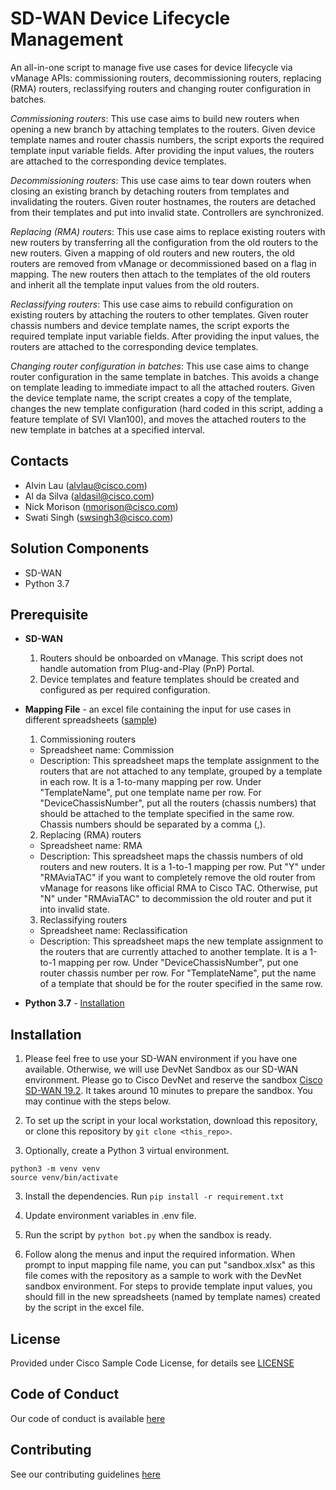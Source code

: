 # SD-WAN Device Lifecycle Management

An all-in-one script to manage five use cases for device lifecycle via vManage APIs: commissioning routers, decommissioning routers, replacing (RMA) routers, reclassifying routers and changing router configuration in batches.

*Commissioning routers*: This use case aims to build new routers when opening a new branch by attaching templates to the routers. Given device template names and router chassis numbers, the script exports the required template input variable fields. After providing the input values, the routers are attached to the corresponding device templates.

*Decommissioning routers*: This use case aims to tear down routers when closing an existing branch by detaching routers from templates and invalidating the routers. Given router hostnames, the routers are detached from their templates and put into invalid state. Controllers are synchronized.

*Replacing (RMA) routers*: This use case aims to replace existing routers with new routers by transferring all the configuration from the old routers to the new routers. Given a mapping of old routers and new routers, the old routers are removed from vManage or decommissioned based on a flag in mapping. The new routers then attach to the templates of the old routers and inherit all the template input values from the old routers.

*Reclassifying routers*: This use case aims to rebuild configuration on existing routers by attaching the routers to other templates. Given router chassis numbers and device template names, the script exports the required template input variable fields. After providing the input values, the routers are attached to the corresponding device templates.

*Changing router configuration in batches*: This use case aims to change router configuration in the same template in batches. This avoids a change on template leading to immediate impact to all the attached routers. Given the device template name, the script creates a copy of the template, changes the new template configuration (hard coded in this script, adding a feature template of SVI Vlan100), and moves the attached routers to the new template in batches at a specified interval.



## Contacts
* Alvin Lau (alvlau@cisco.com)
* Al da Silva (aldasil@cisco.com)
* Nick Morison (nmorison@cisco.com)
* Swati Singh (swsingh3@cisco.com)



## Solution Components
* SD-WAN
* Python 3.7



## Prerequisite
- **SD-WAN**
  1. Routers should be onboarded on vManage. This script does not handle automation from Plug-and-Play (PnP) Portal.
  2. Device templates and feature templates should be created and configured as per required configuration.

- **Mapping File** - an excel file containing the input for use cases in different spreadsheets ([sample](./sandbox.xlsx))
  1. Commissioning routers
    - Spreadsheet name: Commission
    - Description: This spreadsheet maps the template assignment to the routers that are not attached to any template, grouped by a template in each row. It is a 1-to-many mapping per row. Under "TemplateName", put one template name per row. For "DeviceChassisNumber", put all the routers (chassis numbers) that should be attached to the template specified in the same row. Chassis numbers should be separated by a comma (,).
  2. Replacing (RMA) routers
    - Spreadsheet name: RMA
    - Description: This spreadsheet maps the chassis numbers of old routers and new routers. It is a 1-to-1 mapping per row. Put "Y" under "RMAviaTAC" if you want to completely remove the old router from vManage for reasons like official RMA to Cisco TAC. Otherwise, put "N" under "RMAviaTAC" to decommission the old router and put it into invalid state.
  3. Reclassifying routers
    - Spreadsheet name: Reclassification
    - Description: This spreadsheet maps the new template assignment to the routers that are currently attached to another template. It is a 1-to-1 mapping per row. Under "DeviceChassisNumber", put one router chassis number per row. For "TemplateName", put the name of a template that should be for the router specified in the same row.

- **Python 3.7** - [Installation](https://www.python.org/downloads/)



## Installation

1. Please feel free to use your SD-WAN environment if you have one available. Otherwise, we will use DevNet Sandbox as our SD-WAN environment. Please go to Cisco DevNet and reserve the sandbox [Cisco SD-WAN 19.2](https://devnetsandbox.cisco.com/RM/Diagram/Index/c9679e49-6751-4f43-9bb4-9d7ee162b069?diagramType=Topology). It takes around 10 minutes to prepare the sandbox. You may continue with the steps below.

2. To set up the script in your local workstation, download this repository, or clone this repository by `git clone <this_repo>`.

2. Optionally, create a Python 3 virtual environment.
```
python3 -m venv venv
source venv/bin/activate
```

3. Install the dependencies. Run `pip install -r requirement.txt`

4. Update environment variables in .env file.

5. Run the script by `python bot.py` when the sandbox is ready.

6. Follow along the menus and input the required information. When prompt to input mapping file name, you can put "sandbox.xlsx" as this file comes with the repository as a sample to work with the DevNet sandbox environment. For steps to provide template input values, you should fill in the new spreadsheets (named by template names) created by the script in the excel file.



## License
Provided under Cisco Sample Code License, for details see [LICENSE](./LICENSE)



## Code of Conduct
Our code of conduct is available [here](./CODE_OF_CONDUCT.md)



## Contributing
See our contributing guidelines [here](./CONTRIBUTING.md)
